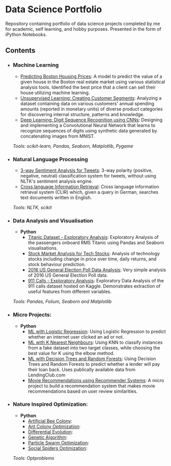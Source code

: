 # Data Science Portfolio
Repository containing portfolio of data science projects completed by me for academic, self learning, and hobby purposes. Presented in the form of iPython Notebooks.

## Contents

- ### Machine Learning

	- [Predicting Boston Housing Prices](https://github.com/anaxsouza/Data_Science_Portfolio/blob/main/boston_housing/boston_housing.ipynb): A model to predict the value of a given house in the Boston real estate market using various statistical analysis tools. Identified the best price that a client can sell their house utilizing machine learning.
	- [Unsupervised Learning: Creating Customer Segments](https://github.com/anaxsouza/Data_Science_Portfolio/blob/main/customer_segments/customer_segments.ipynb): Analyzing a dataset containing data on various customers' annual spending amounts (reported in monetary units) of diverse product categories for discovering internal structure, patterns and knowledge.
	- [Deep Learning: Digit Sequence Recognition using CNNs](https://github.com/anaxsouza/Data_Science_Portfolio/blob/main/digit_recognition-mnist-sequence.ipynb):  Designing and implementing a Convolutional Neural Network that learns to recognize sequences of digits using synthetic data generated by concatenating images from MNIST.

	_Tools: scikit-learn, Pandas, Seaborn, Matplotlib, Pygame_ 

- ### Natural Language Processing

	- [3-way Sentiment Analysis for Tweets](https://github.com/anaxsouza/Data_Science_Portfolio/blob/main/3-Way%20Sentiment%20Analysis%20for%20Tweets.ipynb): 3-way polarity (positive, negative, neutral) classification system for tweets, without using NLTK's sentiment analysis engine.
	- [Cross language Information Retrieval](https://github.com/anaxsouza/Data_Science_Portfolio/blob/main/Cross%20Language%20Information%20Retrieval.ipynb): Cross language information retrieval system (CLIR) which, given a query in German, searches text documents written in English.

	_Tools: NLTK, scikit_

- ### Data Analysis and Visualisation
	- __Python__
		- [Titanic Dataset - Exploratory Analysis](https://github.com/anaxsouza/Data_Science_Portfolio/blob/main/Titanic%20Dataset%20-%20Exploratory%20Analysis.ipynb): Exploratory Analysis of the passengers onboard RMS Titanic using Pandas and Seaborn visualisations.
		- [Stock Market Analysis for Tech Stocks](https://github.com/anaxsouza/Data_Science_Portfolio/blob/main/Titanic%20Dataset%20-%20Exploratory%20Analysis.ipynb): Analysis of technology stocks including change in price over time, daily returns, and stock behaviour prediction.
		- [2016 US General Election Poll Data Analysis](https://github.com/anaxsouza/Data_Science_Portfolio/blob/main/2016%20General%20Election%20Poll%20Analysis.ipynb): Very simple analysis of 2016 US General Election Poll data.
		- [911 Calls - Exploratory Analysis](https://github.com/anaxsouza/Data_Science_Portfolio/blob/main/911%20Calls%20-%20Exploratory%20Analysis.ipynb): Exploratory Data Analysis of the 911 calls dataset hosted on Kaggle. Demonstrates extraction of useful features from different variables.
		
	_Tools: Pandas, Folium, Seaborn and Matplotlib_
	

- ### Micro Projects: 

	- __Python__
		- [ML with Logistic Regression](https://github.com/anaxsouza/Data_Science_Portfolio/blob/main/ML%20Micro%20Projects/Machine%20Learning%20with%20Logistic%20Regression.ipynb): Using Logistic Regression to predict whether an internet user clicked an ad or not.
		- [ML with K Nearest Neighbours](https://github.com/anaxsouza/Data_Science_Portfolio/blob/main/ML%20Micro%20Projects/ML%20with%20K%20Nearest%20Neighbors.ipynb): Using KNN to classify instances from a fake dataset into two target classes, while choosing the best value for K using the elbow method.
		- [ML with Decision Trees and Random Forests](https://github.com/anaxsouza/Data_Science_Portfolio/blob/main/ML%20Micro%20Projects/Machine%20Learning%20with%20Decision%20Trees%20and%20Random%20Forests.ipynb): Using Decision Trees and Random Forests to predict whether a lender will pay their loan back. Uses publically available data from LendingClub.com
		- [Movie Recommendations using Recommender Systems](https://github.com/anaxsouza/Data_Science_Portfolio/blob/main/ML%20Micro%20Projects/Recommender%20Systems%20with%20Python.ipynb): A micro project to build a recommendation system that makes movie recommendations based on user review similarities.


- ### Nature Inspired Optimization: 

	- __Python__
		- [Artificial Bee Colony](https://github.com/anaxsouza/Data_Science_and_ML_Portfolio/blob/main/ABC.py):
		- [Ant Colony Optimization](https://github.com/anaxsouza/Data_Science_and_ML_Portfolio/blob/main/ACO.py):
		- [Differential Evolution](https://github.com/anaxsouza/Data_Science_and_ML_Portfolio/blob/main/DE.py):
		- [Genetic Algorithm](https://github.com/anaxsouza/Data_Science_and_ML_Portfolio/blob/main/GA.py):
		- [Particle Swarm Optimization](https://github.com/anaxsouza/Data_Science_and_ML_Portfolio/blob/main/PSO.py): 
		- [Social Spiders Optimization](https://github.com/anaxsouza/Data_Science_and_ML_Portfolio/blob/main/SSO.py): 

	_Tools: Optproblems_